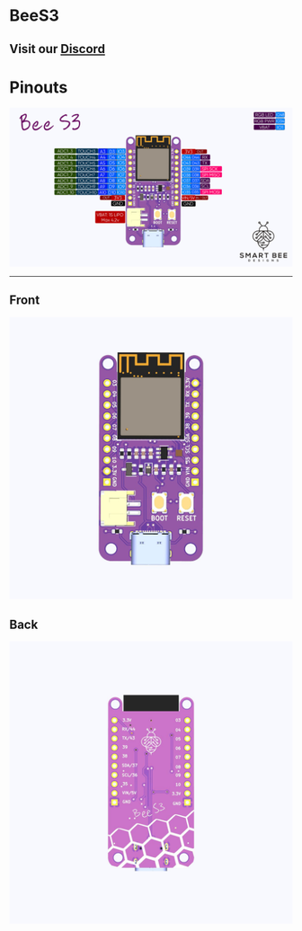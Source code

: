 # BeeS3

## **Visit our** [Discord](https://tinyurl.com/Bee-Motion-Discord-Git)

# Pinouts

![alt text](https://github.com/strid3r21/BeeS3/blob/master/Pin-Card.png?raw=true)

---

## Front

![alt text](https://github.com/strid3r21/BeeS3/blob/master/Bee%20ESP32%20S3-front.jpg?raw=true)

## Back

![alt text](https://github.com/strid3r21/BeeS3/blob/master/Bee%20ESP32%20S3-back.jpg?raw=true)

<!--

 ## **Buy on** [Tindie](https://www.tindie.com/products/smartbee/bee-motion-esp32-pir-motion-sensor/)

---

# Video Overview

[<img src="https://img.youtube.com/vi/eUtSaV774to/maxresdefault.jpg" width="100%">](https://youtu.be/eUtSaV774to)

---

-->
